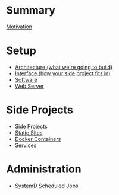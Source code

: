 # Summary

[Motivation](./motivation.md)

<!-- What we're going to build -->
<!-- What can you do with it -->

# Setup

- [Architecture (what we're going to build)]()
- [Interface (how your side project fits in)]()
- [Software](./setup/server_software.md)
- [Web Server](./setup/web_server.md)

# Side Projects

- [Side Projects](./side_projects/side_projects.md)
- [Static Sites](side_projects/static_sites.md)
- [Docker Containers](side_projects/docker_containers.md)
- [Services](side_projects/systemd_units.md)
<!-- How to handle individual side projects -->

# Administration
<!-- Miscellaneous notes on administering the server -->
- [SystemD Scheduled Jobs]()